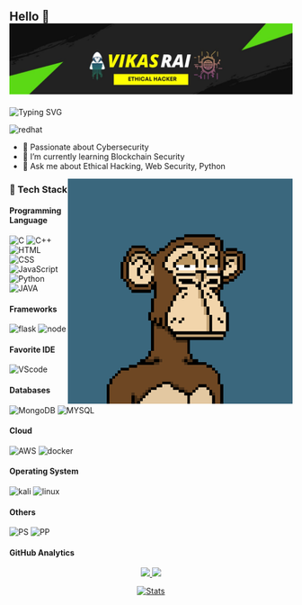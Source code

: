 ## Hello 👋 ![Vikas Rai](https://github.com/vikasrai11/vikasrai11/blob/main/banner.jpg)

![Typing SVG](https://readme-typing-svg.herokuapp.com?font=comfortaa&color=ffffff&size=24&width=500&lines=🛡️Ethical_Hacker🌐;🐞Bug-Hunter🪲;🔐Web-Pentester🔒;🚀Python-Programmer🚀)

![redhat](https://skillicons.dev/icons?i=redhat)
- 🔭 Passionate about Cybersecurity
- 🌱 I’m currently learning Blockchain Security
- 💬 Ask me about Ethical Hacking, Web Security, Python

<img align="right" alt="hacker" width="400" src="https://github.com/WildCarter26/WildCarter26/blob/main/gif.gif">

### 📌 Tech Stack
#### Programming Language
![C](https://skillicons.dev/icons?i=c)
![C++](https://skillicons.dev/icons?i=cpp)
![HTML](https://skillicons.dev/icons?i=html)
![CSS](https://skillicons.dev/icons?i=css)
![JavaScript](https://skillicons.dev/icons?i=js)
![Python](https://skillicons.dev/icons?i=py)
![JAVA](https://skillicons.dev/icons?i=java)

#### Frameworks
![flask](https://skillicons.dev/icons?i=flask)
![node](https://skillicons.dev/icons?i=nodejs)

#### Favorite IDE
![VScode](https://skillicons.dev/icons?i=vscode)

#### Databases
![MongoDB](https://skillicons.dev/icons?i=mongodb)
![MYSQL](https://skillicons.dev/icons?i=mysql)

#### Cloud
![AWS](https://skillicons.dev/icons?i=aws)
![docker](https://skillicons.dev/icons?i=docker)

#### Operating System
![kali](https://skillicons.dev/icons?i=kali)
![linux](https://skillicons.dev/icons?i=ubuntu)

#### Others
![PS](https://skillicons.dev/icons?i=photoshop)
![PP](https://skillicons.dev/icons?i=pr)

#### GitHub Analytics
<p align="center">
  <a href="https://github.com/WildCarter26">
    <img height="180em" src="https://github-readme-stats-eight-theta.vercel.app/api?username=WildCarter26&show_icons=true&theme=algolia&include_all_commits=true&count_private=true"/>
    <img height="180em" src="https://github-readme-stats-eight-theta.vercel.app/api/top-langs?username=WildCarter26&layout=compact&langs_count=4&theme=algolia"/>
  </a>
</p>

<p align="center">
  <a href="https://github.com/WildCarter26">
    <img src="https://github-stats-alpha.vercel.app/api?username=WildCarter26&cc=333333&tc=ffffff&ic=4B8BDA" alt="Stats"/>
  </a>
</p>
<!--<p align="center">
    <img src="https://github-profile-summary-cards.vercel.app/api/cards/profile-details/?username=WildCarter26&theme=algolia" alt="Profile Summary Card"/>
</p>
<p align="center">
    <img src="https://github-profile-trophy.vercel.app?username=WildCarter26&theme=tokyonight" alt="GitHub Trophies"/>
</p>
-->

<!--
**WildCarter26/WildCarter26** is a ✨ _special_ ✨ repository because its `README.md` (this file) appears on your GitHub profile.

Here are some ideas to get you started:

- 🔭 I’m currently working on ...
- 🌱 I’m currently learning ...
- 👯 I’m looking to collaborate on ...
- 🤔 I’m looking for help with ...
- 💬 Ask me about ...
- 📫 How to reach me: ...
- 😄 Pronouns: ...
- ⚡ Fun fact: ...
-->
